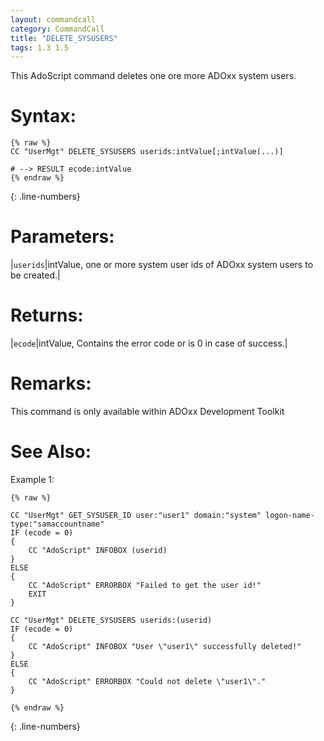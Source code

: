 ```yaml
---
layout: commandcall
category: CommandCall
title: "DELETE_SYSUSERS"
tags: 1.3 1.5
---
```


This AdoScript command deletes one ore more ADOxx system users.

# Syntax:  

```adoscript
{% raw %}
CC "UserMgt" DELETE_SYSUSERS userids:intValue[;intValue(...)]

# --> RESULT ecode:intValue
{% endraw %}
```
{: .line-numbers}

# Parameters:  

|`userids`|intValue, one or more system user ids of ADOxx system users to be created.|

# Returns:  

|`ecode`|intValue, Contains the error code or is 0 in case of success.|


# Remarks:

This command is only available within ADOxx Development Toolkit

# See Also:  



Example 1:

```adoscript
{% raw %}

CC "UserMgt" GET_SYSUSER_ID user:"user1" domain:"system" logon-name-type:"samaccountname"
IF (ecode = 0)
{
    CC "AdoScript" INFOBOX (userid)
}
ELSE
{
    CC "AdoScript" ERRORBOX "Failed to get the user id!"
    EXIT
}

CC "UserMgt" DELETE_SYSUSERS userids:(userid)
IF (ecode = 0)
{
    CC "AdoScript" INFOBOX "User \"user1\" successfully deleted!"
}
ELSE
{
    CC "AdoScript" ERRORBOX "Could not delete \"user1\"."
}

{% endraw %}
```
{: .line-numbers}

